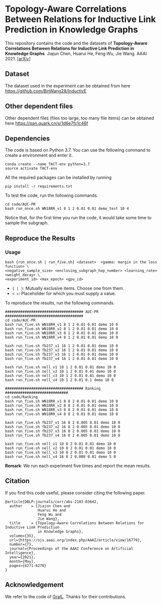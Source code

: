 # Topology-Aware Correlations Between Relations for Inductive Link Prediction in Knowledge Graphs

This repository contains the code and the datasets of **Topology-Aware Correlations Between Relations for Inductive Link Prediction in Knowledge Graphs**. Jiajun Chen, Huarui He, Feng Wu, Jie Wang. AAAI 2021. [[arXiv](https://arxiv.org/pdf/2103.03642.pdf)]
## Dataset
The dataset used in the experiment can be obtained from here https://github.com/BinWang28/InductivE
## Other dependent files
Other dependent files (files too large, too many file items) can be obtained here https://pan.quark.cn/s/1d6e7fc1c46f
## Dependencies
The code is based on Python 3.7. You can use the following command to create a environment and enter it.
```shell script
conda create --name TACT-env python=3.7
source activate TACT-env
```
All the required packages can be installed by running 
```shell script
pip install -r requirements.txt
```
To test the code, run the following commands.

```shell script
cd code/AUC-PR
bash run_once.sh WN18RR_v1 8 1 2 0.01 0.01 demo_test 10 4
```

Notice that, for the first time you run the code, it would take some time to sample the subgraph. 

## Reproduce the Results

### Usage

```
bash {run_once.sh | run_five.sh} <dataset>  <gamma: margin in the loss function> \
<negative_sample_size> <enclosing_subgraph_hop_number> <learning_rate> <weight_decay> \ 
<experiment_id> <max_epoch> <gpu_id> 
```

- `{ | }`: Mutually exclusive items. Choose one from them.
- `< >`: Placeholder for which you must supply a value.

To reproduce the results, run the following commands. 

```shell script
#################################### AUC-PR ####################################
cd code/AUC-PR
bash run_five.sh WN18RR_v1 8 1 2 0.01 0.01 demo 10 0
bash run_five.sh WN18RR_v2 8 1 2 0.01 0.01 demo 10 0
bash run_five.sh WN18RR_v3 8 1 2 0.01 0.01 demo 10 0
bash run_five.sh WN18RR_v4 8 1 2 0.01 0.01 demo 10 0

bash run_five.sh fb237_v1 16 1 2 0.01 0.01 demo 10 0
bash run_five.sh fb237_v2 16 1 2 0.01 0.01 demo 10 0
bash run_five.sh fb237_v3 16 1 2 0.01 0.01 demo 10 0
bash run_five.sh fb237_v4 16 1 2 0.01 0.01 demo 10 0

bash run_five.sh nell_v1 10 1 2 0.01 0.01 demo 10 0
bash run_five.sh nell_v2 10 1 2 0.01 0.01 demo 10 0
bash run_five.sh nell_v3 10 1 2 0.01 0.01 demo 10 0
bash run_five.sh nell_v4 10 1 2 0.01 0.1 demo 10 0

#################################### Ranking #############################
cd code/Ranking
bash run_five.sh WN18RR_v1 8 8 2 0.01 0.01 demo 10 0
bash run_five.sh WN18RR_v2 8 8 2 0.01 0.01 demo 10 0
bash run_five.sh WN18RR_v3 8 8 2 0.01 0.01 demo 10 0
bash run_five.sh WN18RR_v4 8 8 2 0.01 0.01 demo 10 0

bash run_five.sh fb237_v1 16 8 2 0.005 0.01 demo 10 0
bash run_five.sh fb237_v2 16 8 2 0.005 0.01 demo 10 0
bash run_five.sh fb237_v3 16 8 2 0.005 0.01 demo 10 0
bash run_five.sh fb237_v4 16 8 2 0.005 0.01 demo 10 0

bash run_five.sh nell_v1 10 8 2 0.01 0.01 demo 10 0
bash run_five.sh nell_v2 10 8 2 0.01 0.01 demo 10 0
bash run_five.sh nell_v3 10 8 2 0.01 0.01 demo 10 0
bash run_five.sh nell_v4 16 8 2 0.008 0.01 demo 5 0
```

**Remark**:  We run each experiment five times and report the mean results.

## Citation
If you find this code useful, please consider citing the following paper.
```shell script
@article{DBLP:journals/corr/abs-2103-03642,
  author    = {Jiajun Chen and
               Huarui He and
               Feng Wu and
               Jie Wang},
  title     = {Topology-Aware Correlations Between Relations for Inductive Link Prediction
               in Knowledge Graphs},
  volume={35}, 
  url={https://ojs.aaai.org/index.php/AAAI/article/view/16779}, 
  number={7}, 
  journal={Proceedings of the AAAI Conference on Artificial Intelligence}, 
  year={2021}, 
  month={May}, 
  pages={6271-6278}
}
```

## Acknowledgement

We refer to the code of [GraIL](https://github.com/kkteru/grail). Thanks for their contributions.
